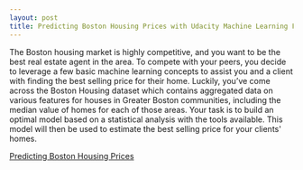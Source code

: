 ```yaml
---
layout: post
title: Predicting Boston Housing Prices with Udacity Machine Learning Fundamentals
---
```

The Boston housing market is highly competitive, and you want to be the best real estate agent in the area. To compete with your peers, you decide to leverage a few basic machine learning concepts to assist you and a client with finding the best selling price for their home. Luckily, you’ve come across the Boston Housing dataset which contains aggregated data on various features for houses in Greater Boston communities, including the median value of homes for each of those areas. Your task is to build an optimal model based on a statistical analysis with the tools available. This model will then be used to estimate the best selling price for your clients' homes.

<a href="https://github.com/lindswarne/Projects-to-share/blob/master/boston_housing.ipynb">Predicting Boston Housing Prices</a>
